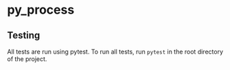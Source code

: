 # py_process

## Testing
All tests are run using pytest. To run all tests, run `pytest` in the root directory of the project.